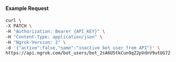 <!-- Code generated for API Clients. DO NOT EDIT. -->

#### Example Request

```bash
curl \
-X PATCH \
-H "Authorization: Bearer {API_KEY}" \
-H "Content-Type: application/json" \
-H "Ngrok-Version: 2" \
-d '{"active":false,"name":"inactive bot user from API"}' \
https://api.ngrok.com/bot_users/bot_2sA6U5tkCun9qZ2pVdnV9utUG72
```
